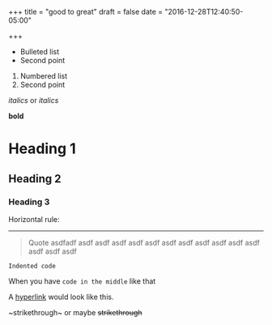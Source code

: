 +++
title = "good to great"
draft = false
date = "2016-12-28T12:40:50-05:00"

+++

* Bulleted list
* Second point

1. Numbered list
2. Second point

*italics* or _italics_

**bold**

# Heading 1

## Heading 2

### Heading 3

Horizontal rule:

---

> Quote asdfadf asdf asdf asdf asdf asdf asdf asdf asdf asdf asdf asdf asdf
> asdf asdf 

    Indented code

When you have `code in the middle` like that

A [hyperlink](http://google.com) would look like this.

~strikethrough~ or maybe ~~strikethrough~~


